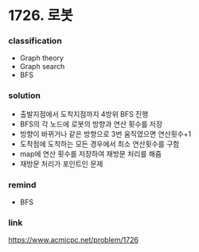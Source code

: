 # 1726. 로봇

### classification
* Graph theory
* Graph search
* BFS

### solution
* 출발지점에서 도착지점까지 4방위 BFS 진행
* BFS의 각 노드에 로봇의 방향과 연산 횟수를 저장
* 방향이 바뀌거나 같은 방향으로 3번 움직였으면 연산횟수+1
* 도착점에 도착하는 모든 경우에서 최소 연산횟수를 구함
* map에 연산 횟수를 저장하여 재방문 처리를 해줌
* 재방문 처리가 포인트인 문제

### remind
* BFS

### link
https://www.acmicpc.net/problem/1726